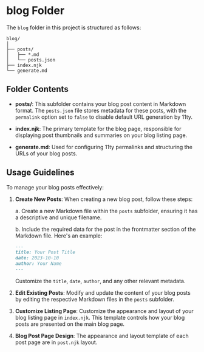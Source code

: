 # blog Folder

The `blog` folder in this project is structured as follows:

```
blog/
│
├── posts/
│   ├── *.md
│   └── posts.json
├── index.njk
└── generate.md
```

## Folder Contents

- **posts/**: This subfolder contains your blog post content in Markdown format. The `posts.json` file stores metadata for these posts, with the `permalink` option set to `false` to disable default URL generation by 11ty.

- **index.njk**: The primary template for the blog page, responsible for displaying post thumbnails and summaries on your blog listing page.

- **generate.md**: Used for configuring 11ty permalinks and structuring the URLs of your blog posts.

## Usage Guidelines

To manage your blog posts effectively:

1. **Create New Posts**: When creating a new blog post, follow these steps:

   a. Create a new Markdown file within the `posts` subfolder, ensuring it has a descriptive and unique filename.

   b. Include the required data for the post in the frontmatter section of the Markdown file. Here's an example:

   ```markdown
   ---
   title: Your Post Title
   date: 2023-10-10
   author: Your Name
   ---
   ```

   Customize the `title`, `date`, `author`, and any other relevant metadata.

2. **Edit Existing Posts**: Modify and update the content of your blog posts by editing the respective Markdown files in the `posts` subfolder.

3. **Customize Listing Page**: Customize the appearance and layout of your blog listing page in `index.njk`. This template controls how your blog posts are presented on the main blog page.
 
4. **Blog Post Page Design**: The appearance and layout template of each post page are in `post.njk` layout.
